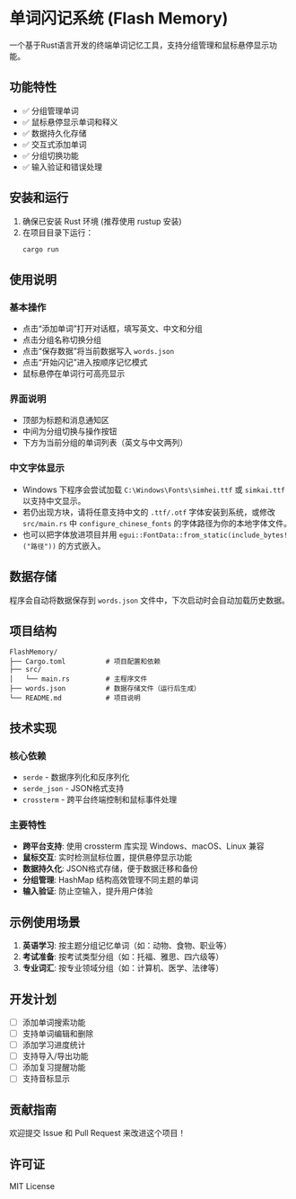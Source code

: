 # 单词闪记系统 (Flash Memory)

一个基于Rust语言开发的终端单词记忆工具，支持分组管理和鼠标悬停显示功能。

## 功能特性

- ✅ 分组管理单词
- ✅ 鼠标悬停显示单词和释义
- ✅ 数据持久化存储
- ✅ 交互式添加单词
- ✅ 分组切换功能
- ✅ 输入验证和错误处理

## 安装和运行

1. 确保已安装 Rust 环境 (推荐使用 rustup 安装)
2. 在项目目录下运行：
   ```bash
   cargo run
   ```

## 使用说明

### 基本操作
- 点击“添加单词”打开对话框，填写英文、中文和分组
- 点击分组名称切换分组
- 点击“保存数据”将当前数据写入 `words.json`
- 点击“开始闪记”进入按顺序记忆模式
- 鼠标悬停在单词行可高亮显示

### 界面说明
- 顶部为标题和消息通知区
- 中间为分组切换与操作按钮
- 下方为当前分组的单词列表（英文与中文两列）

### 中文字体显示
- Windows 下程序会尝试加载 `C:\Windows\Fonts\simhei.ttf` 或 `simkai.ttf` 以支持中文显示。
- 若仍出现方块，请将任意支持中文的 `.ttf/.otf` 字体安装到系统，或修改 `src/main.rs` 中 `configure_chinese_fonts` 的字体路径为你的本地字体文件。
- 也可以把字体放进项目并用 `egui::FontData::from_static(include_bytes!("路径"))` 的方式嵌入。
## 数据存储

程序会自动将数据保存到 `words.json` 文件中，下次启动时会自动加载历史数据。

## 项目结构

```
FlashMemory/
├── Cargo.toml          # 项目配置和依赖
├── src/
│   └── main.rs         # 主程序文件
├── words.json          # 数据存储文件（运行后生成）
└── README.md           # 项目说明
```

## 技术实现

### 核心依赖
- `serde` - 数据序列化和反序列化
- `serde_json` - JSON格式支持
- `crossterm` - 跨平台终端控制和鼠标事件处理

### 主要特性
- **跨平台支持**: 使用 crossterm 库实现 Windows、macOS、Linux 兼容
- **鼠标交互**: 实时检测鼠标位置，提供悬停显示功能
- **数据持久化**: JSON格式存储，便于数据迁移和备份
- **分组管理**: HashMap 结构高效管理不同主题的单词
- **输入验证**: 防止空输入，提升用户体验

## 示例使用场景

1. **英语学习**: 按主题分组记忆单词（如：动物、食物、职业等）
2. **考试准备**: 按考试类型分组（如：托福、雅思、四六级等）
3. **专业词汇**: 按专业领域分组（如：计算机、医学、法律等）

## 开发计划

- [ ] 添加单词搜索功能
- [ ] 支持单词编辑和删除
- [ ] 添加学习进度统计
- [ ] 支持导入/导出功能
- [ ] 添加复习提醒功能
- [ ] 支持音标显示

## 贡献指南

欢迎提交 Issue 和 Pull Request 来改进这个项目！

## 许可证

MIT License